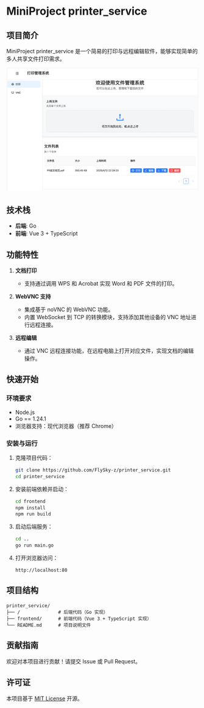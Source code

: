 # MiniProject printer_service

## 项目简介

MiniProject printer_service 是一个简易的打印与远程编辑软件，能够实现简单的多人共享文件打印需求。

![demo.png](example.png)

## 技术栈

- **后端**: Go
- **前端**: Vue 3 + TypeScript

## 功能特性

1. **文档打印**  
    - 支持通过调用 WPS 和 Acrobat 实现 Word 和 PDF 文件的打印。

2. **WebVNC 支持**  
    - 集成基于 noVNC 的 WebVNC 功能。
    - 内置 WebSocket 到 TCP 的转换模块，支持添加其他设备的 VNC 地址进行远程连接。

3. **远程编辑**
    - 通过 VNC 远程连接功能，在远程电脑上打开对应文件，实现文档的编辑操作。

## 快速开始

### 环境要求

- Node.js
- Go == 1.24.1
- 浏览器支持：现代浏览器（推荐 Chrome）

### 安装与运行

1. 克隆项目代码：
    ```bash
    git clone https://github.com/FlySky-z/printer_service.git
    cd printer_service
    ```

2. 安装前端依赖并启动：
    ```bash
    cd frontend
    npm install
    npm run build
    ```

3. 启动后端服务：
    ```bash
    cd ..
    go run main.go
    ```

4. 打开浏览器访问：
    ```
    http://localhost:80
    ```

## 项目结构

```
printer_service/
├── /              # 后端代码（Go 实现）
├── frontend/      # 前端代码（Vue 3 + TypeScript 实现）
└── README.md      # 项目说明文件
```

## 贡献指南

欢迎对本项目进行贡献！请提交 Issue 或 Pull Request。

## 许可证

本项目基于 [MIT License](LICENSE) 开源。
